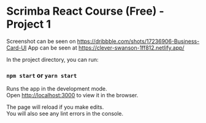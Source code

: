 # Scrimba React Course (Free) - Project 1

Screenshot can be seen on https://dribbble.com/shots/17236906-Business-Card-UI
App can be seen at https://clever-swanson-1ff812.netlify.app/

In the project directory, you can run:

### `npm start` or `yarn start`

Runs the app in the development mode.\
Open [http://localhost:3000](http://localhost:3000) to view it in the browser.

The page will reload if you make edits.\
You will also see any lint errors in the console.
